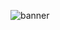 ![banner](https://user-images.githubusercontent.com/84411143/225146599-4969a384-a403-496a-9d05-3c39b8db72bf.png)
